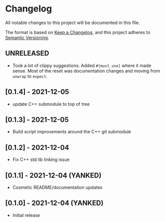 # Changelog

All notable changes to this project will be documented in this file.

The format is based on [Keep a Changelog](https://keepachangelog.com/en/1.0.0/),
and this project adheres to [Semantic Versioning](https://semver.org/spec/v2.0.0.html).

## UNRELEASED

- Took a lot of clippy suggestions. Added `#[must_use]` where it made sense.
  Most of the reset was documentation changes and moving from `unwrap` to `expect`.

## [0.1.4] - 2021-12-05

- update C++ submodule to top of tree

## [0.1.3] - 2021-12-05

- Build script improvements around the C++ git submodule

## [0.1.2] - 2021-12-04

- Fix C++ std lib linking issue

## [0.1.1] - 2021-12-04 (**YANKED**)

- Cosmetic README/documentation updates

## [0.1.0] - 2021-12-04 (**YANKED**)

- Initial release
